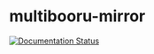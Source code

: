 # multibooru-mirror

[![Documentation Status](https://readthedocs.org/projects/multibooru-mirror/badge/?version=latest)](https://multibooru-mirror.readthedocs.io/en/latest/?badge=latest)

